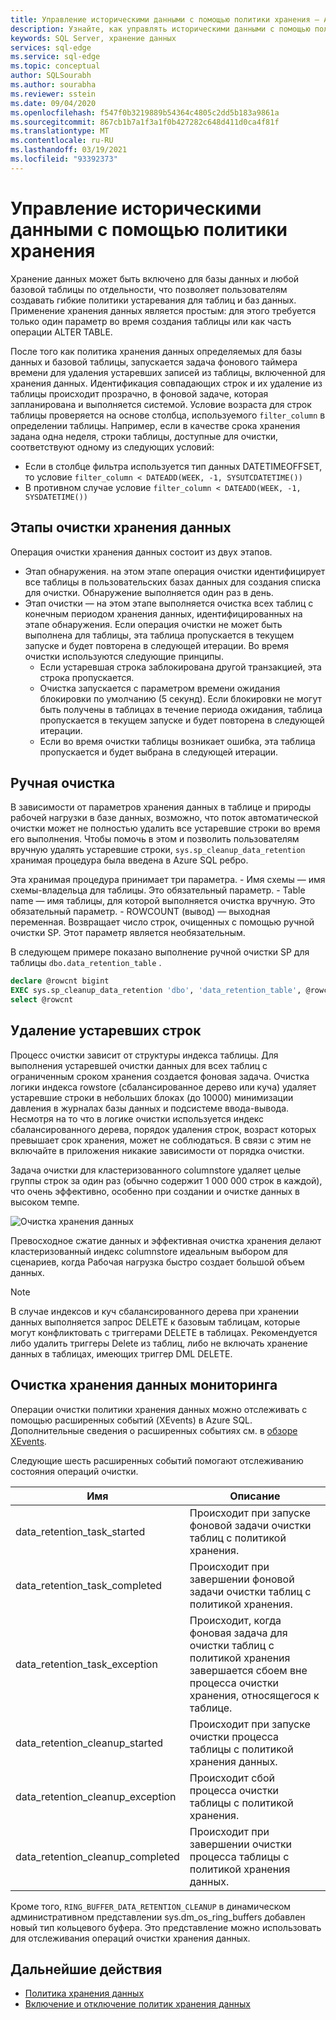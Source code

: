 ```yaml
---
title: Управление историческими данными с помощью политики хранения — Azure SQL ребр
description: Узнайте, как управлять историческими данными с помощью политики хранения в Azure SQL ребро.
keywords: SQL Server, хранение данных
services: sql-edge
ms.service: sql-edge
ms.topic: conceptual
author: SQLSourabh
ms.author: sourabha
ms.reviewer: sstein
ms.date: 09/04/2020
ms.openlocfilehash: f547f0b3219889b54364c4805c2dd5b183a9861a
ms.sourcegitcommit: 867cb1b7a1f3a1f0b427282c648d411d0ca4f81f
ms.translationtype: MT
ms.contentlocale: ru-RU
ms.lasthandoff: 03/19/2021
ms.locfileid: "93392373"
---
```

# <a name="manage-historical-data-with-retention-policy"></a>Управление историческими данными с помощью политики хранения

Хранение данных может быть включено для базы данных и любой базовой таблицы по отдельности, что позволяет пользователям создавать гибкие политики устаревания для таблиц и баз данных. Применение хранения данных является простым: для этого требуется только один параметр во время создания таблицы или как часть операции ALTER TABLE. 

После того как политика хранения данных определяемых для базы данных и базовой таблицы, запускается задача фонового таймера времени для удаления устаревших записей из таблицы, включенной для хранения данных. Идентификация совпадающих строк и их удаление из таблицы происходит прозрачно, в фоновой задаче, которая запланирована и выполняется системой. Условие возраста для строк таблицы проверяется на основе столбца, используемого `filter_column` в определении таблицы. Например, если в качестве срока хранения задана одна неделя, строки таблицы, доступные для очистки, соответствуют одному из следующих условий: 

- Если в столбце фильтра используется тип данных DATETIMEOFFSET, то условие `filter_column < DATEADD(WEEK, -1, SYSUTCDATETIME())`
- В противном случае условие `filter_column < DATEADD(WEEK, -1, SYSDATETIME())`

## <a name="data-retention-cleanup-phases"></a>Этапы очистки хранения данных

Операция очистки хранения данных состоит из двух этапов. 
- Этап обнаружения. на этом этапе операция очистки идентифицирует все таблицы в пользовательских базах данных для создания списка для очистки. Обнаружение выполняется один раз в день.
- Этап очистки — на этом этапе выполняется очистка всех таблиц с конечным периодом хранения данных, идентифицированных на этапе обнаружения. Если операция очистки не может быть выполнена для таблицы, эта таблица пропускается в текущем запуске и будет повторена в следующей итерации. Во время очистки используются следующие принципы.
    - Если устаревшая строка заблокирована другой транзакцией, эта строка пропускается. 
    - Очистка запускается с параметром времени ожидания блокировки по умолчанию (5 секунд). Если блокировки не могут быть получены в таблицах в течение периода ожидания, таблица пропускается в текущем запуске и будет повторена в следующей итерации.
    - Если во время очистки таблицы возникает ошибка, эта таблица пропускается и будет выбрана в следующей итерации.

## <a name="manual-cleanup"></a>Ручная очистка

В зависимости от параметров хранения данных в таблице и природы рабочей нагрузки в базе данных, возможно, что поток автоматической очистки может не полностью удалить все устаревшие строки во время его выполнения. Чтобы помочь в этом и позволить пользователям вручную удалять устаревшие строки, `sys.sp_cleanup_data_retention` хранимая процедура была введена в Azure SQL ребро. 

Эта хранимая процедура принимает три параметра. 
    - Имя схемы — имя схемы-владельца для таблицы. Это обязательный параметр. 
    - Table name — имя таблицы, для которой выполняется очистка вручную. Это обязательный параметр. 
    - ROWCOUNT (вывод) — выходная переменная. Возвращает число строк, очищенных с помощью ручной очистки SP. Этот параметр является необязательным. 

В следующем примере показано выполнение ручной очистки SP для таблицы `dbo.data_retention_table` .

```sql
declare @rowcnt bigint 
EXEC sys.sp_cleanup_data_retention 'dbo', 'data_retention_table', @rowcnt output 
select @rowcnt 
```

## <a name="how-obsolete-rows-are-deleted"></a>Удаление устаревших строк

Процесс очистки зависит от структуры индекса таблицы. Для выполнения устаревшей очистки данных для всех таблиц с ограниченным сроком хранения создается фоновая задача. Очистка логики индекса rowstore (сбалансированное дерево или куча) удаляет устаревшие строки в небольших блоках (до 10000) минимизации давления в журналах базы данных и подсистеме ввода-вывода. Несмотря на то что в логике очистки используется индекс сбалансированного дерева, порядок удаления строк, возраст которых превышает срок хранения, может не соблюдаться. В связи с этим не включайте в приложения никакие зависимости от порядка очистки.

Задача очистки для кластеризованного columnstore удаляет целые группы строк за один раз (обычно содержит 1 000 000 строк в каждой), что очень эффективно, особенно при создании и очистке данных в высоком темпе.

![Очистка хранения данных](./media/data-retention-cleanup/data-retention-cleanup.png)

Превосходное сжатие данных и эффективная очистка хранения делают кластеризованный индекс columnstore идеальным выбором для сценариев, когда Рабочая нагрузка быстро создает большой объем данных.

> [!Note]
> В случае индексов и куч сбалансированного дерева при хранении данных выполняется запрос DELETE к базовым таблицам, которые могут конфликтовать с триггерами DELETE в таблицах. Рекомендуется либо удалить триггеры Delete из таблиц, либо не включать хранение данных в таблицах, имеющих триггер DML DELETE.

## <a name="monitoring-data-retention-cleanup"></a>Очистка хранения данных мониторинга

Операции очистки политики хранения данных можно отслеживать с помощью расширенных событий (XEvents) в Azure SQL. Дополнительные сведения о расширенных событиях см. в [обзоре XEvents](/sql/relational-databases/extended-events/extended-events). 

Следующие шесть расширенных событий помогают отслеживанию состояния операций очистки. 

| Имя | Описание |
|------| ------------|
| data_retention_task_started  | Происходит при запуске фоновой задачи очистки таблиц с политикой хранения. |
| data_retention_task_completed  | Происходит при завершении фоновой задачи очистки таблиц с политикой хранения. |
| data_retention_task_exception  | Происходит, когда фоновая задача для очистки таблиц с политикой хранения завершается сбоем вне процесса очистки хранения, относящегося к таблице. |
| data_retention_cleanup_started  | Происходит при запуске очистки процесса таблицы с политикой хранения данных. |
| data_retention_cleanup_exception  | Происходит сбой процесса очистки таблицы с политикой хранения. |
| data_retention_cleanup_completed  | Происходит при завершении очистки процесса таблицы с политикой хранения данных. |  

Кроме того, `RING_BUFFER_DATA_RETENTION_CLEANUP` в динамическом административном представлении sys.dm_os_ring_buffers добавлен новый тип кольцевого буфера. Это представление можно использовать для отслеживания операций очистки хранения данных. 


## <a name="next-steps"></a>Дальнейшие действия
- [Политика хранения данных](data-retention-overview.md)
- [Включение и отключение политик хранения данных](data-retention-enable-disable.md)